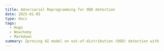 ```yaml
---
title: Adversarial Reprogramming for OOD detection
date: 2025-01-05
type: docs
tags:
  - Hugo
  - Wowchemy
  - Markdown
summary: Iproving AI model on out-of-distribution (OOD) detection with adversarial attcks.
---
```





<!--more-->
